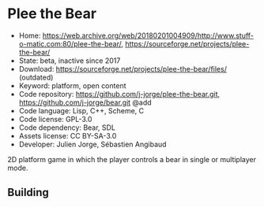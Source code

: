# Plee the Bear

- Home: https://web.archive.org/web/20180201004909/http://www.stuff-o-matic.com:80/plee-the-bear/, https://sourceforge.net/projects/plee-the-bear/
- State: beta, inactive since 2017
- Download: https://sourceforge.net/projects/plee-the-bear/files/ (outdated)
- Keyword: platform, open content
- Code repository: https://github.com/j-jorge/plee-the-bear.git, https://github.com/j-jorge/bear.git @add
- Code language: Lisp, C++, Scheme, C
- Code license: GPL-3.0
- Code dependency: Bear, SDL
- Assets license: CC BY-SA-3.0
- Developer: Julien Jorge, Sébastien Angibaud

2D platform game in which the player controls a bear in single or multiplayer mode.

## Building

